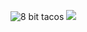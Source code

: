 ![8 bit tacos](https://media.giphy.com/media/pYCdxGyLFSwgw/giphy.gif) ![](https://github-readme-stats.vercel.app/api?username=chartgerink&theme=graywhite)
